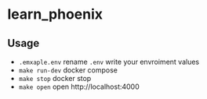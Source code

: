 # learn_phoenix

## Usage

- `.emxaple.env` rename `.env` write your envroiment values
- `make run-dev` docker compose
- `make stop` docker stop
- `make open` open http://localhost:4000